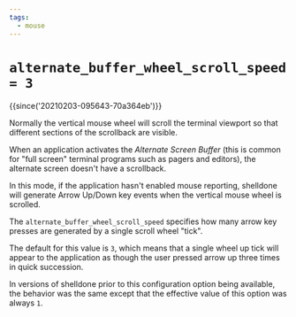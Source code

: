 ```yaml
---
tags:
  - mouse
---
```

# `alternate_buffer_wheel_scroll_speed = 3`

{{since('20210203-095643-70a364eb')}}

Normally the vertical mouse wheel will scroll the terminal viewport
so that different sections of the scrollback are visible.

When an application activates the *Alternate Screen Buffer* (this is
common for "full screen" terminal programs such as pagers and editors),
the alternate screen doesn't have a scrollback.

In this mode, if the application hasn't enabled mouse reporting, shelldone will
generate Arrow Up/Down key events when the vertical mouse wheel is scrolled.

The `alternate_buffer_wheel_scroll_speed` specifies how many arrow key presses
are generated by a single scroll wheel "tick".

The default for this value is `3`, which means that a single wheel up tick will
appear to the application as though the user pressed arrow up three times in
quick succession.

In versions of shelldone prior to this configuration option being available, the
behavior was the same except that the effective value of this option was always
`1`.

